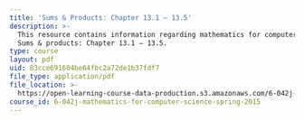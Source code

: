 ```yaml
---
title: 'Sums & Products: Chapter 13.1 – 13.5'
description: >-
  This resource contains information regarding mathematics for computer science:
  Sums & products: Chapter 13.1 – 13.5.
type: course
layout: pdf
uid: 83cce691604be64fbc2a72de1b37fdf7
file_type: application/pdf
file_location: >-
  https://open-learning-course-data-production.s3.amazonaws.com/6-042j-mathematics-for-computer-science-spring-2015/83cce691604be64fbc2a72de1b37fdf7_MIT6_042JS15_Session23.pdf
course_id: 6-042j-mathematics-for-computer-science-spring-2015
---
```

